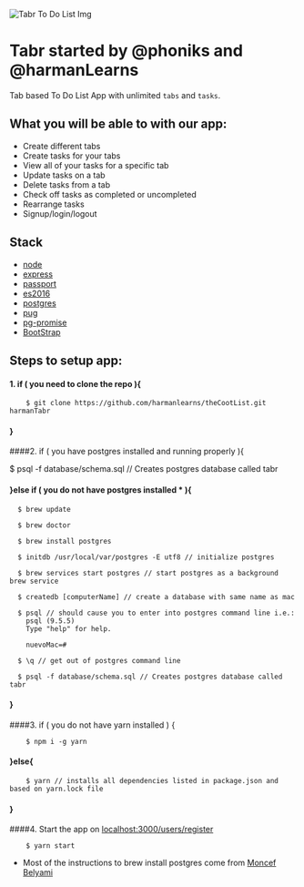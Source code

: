 ![Tabr To Do List Img](/public/images/TABR.png)
# Tabr started by @phoniks and @harmanLearns
Tab based To Do List App with unlimited `tabs` and `tasks`.

## What you will be able to with our app:

- Create different tabs
- Create tasks for your tabs
- View all of your tasks for a specific tab
- Update tasks on a tab
- Delete tasks from a tab
- Check off tasks as completed or uncompleted
- Rearrange tasks
- Signup/login/logout

## Stack

- [node](https://nodejs.org/en/)
- [express](http://expressjs.com/)
- [passport](http://passportjs.org/)
- [es2016](http://es6-features.org/#Constants)
- [postgres](http://devdocs.io/postgresql/)
- [pug](https://pugjs.org/api/getting-started.html)
- [pg-promise](https://github.com/vitaly-t/pg-promise)
- [BootStrap](http://getbootstrap.com/)

## Steps to setup app:
#### 1. if ( you need to clone the repo ){

        $ git clone https://github.com/harmanlearns/theCootList.git harmanTabr
      
####    }
####2. if ( you have postgres installed and running properly ){

$ psql -f database/schema.sql // Creates postgres database called tabr

####  }else if ( you do not have postgres installed * ){
    
      $ brew update 
      
      $ brew doctor
      
      $ brew install postgres
      
      $ initdb /usr/local/var/postgres -E utf8 // initialize postgres
      
      $ brew services start postgres // start postgres as a background brew service 
      
      $ createdb [computerName] // create a database with same name as mac
      
      $ psql // should cause you to enter into postgres command line i.e.:
        psql (9.5.5)
        Type "help" for help.
        
        nuevoMac=#
        
      $ \q // get out of postgres command line 
      
      $ psql -f database/schema.sql // Creates postgres database called tabr
####  }
####3. if ( you do not have yarn installed ) {

        $ npm i -g yarn

####  }else{
  
        $ yarn // installs all dependencies listed in package.json and based on yarn.lock file
    
####  }
####4. Start the app on [localhost:3000/users/register](http://localhost:3000/users/register)

        $ yarn start

* Most of the instructions to brew install postgres come from [Moncef Belyami](https://www.moncefbelyamani.com/how-to-install-postgresql-on-a-mac-with-homebrew-and-lunchy/)
